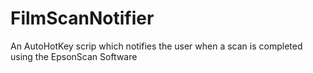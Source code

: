 # FilmScanNotifier
An AutoHotKey scrip which notifies the user when a scan is completed using the EpsonScan Software
